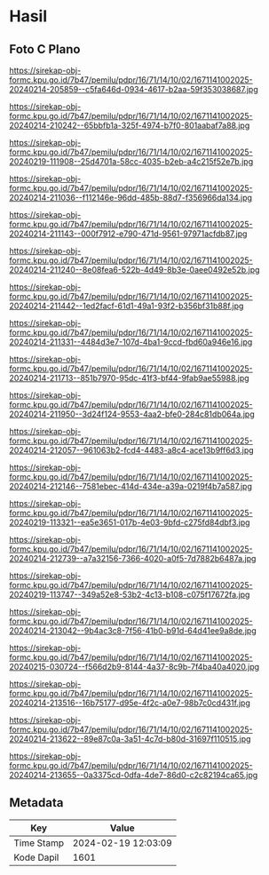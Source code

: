# Hasil

## Foto C Plano

https://sirekap-obj-formc.kpu.go.id/7b47/pemilu/pdpr/16/71/14/10/02/1671141002025-20240214-205859--c5fa646d-0934-4617-b2aa-59f353038687.jpg

https://sirekap-obj-formc.kpu.go.id/7b47/pemilu/pdpr/16/71/14/10/02/1671141002025-20240214-210242--65bbfb1a-325f-4974-b7f0-801aabaf7a88.jpg

https://sirekap-obj-formc.kpu.go.id/7b47/pemilu/pdpr/16/71/14/10/02/1671141002025-20240219-111908--25d4701a-58cc-4035-b2eb-a4c215f52e7b.jpg

https://sirekap-obj-formc.kpu.go.id/7b47/pemilu/pdpr/16/71/14/10/02/1671141002025-20240214-211036--f112146e-96dd-485b-88d7-f356966da134.jpg

https://sirekap-obj-formc.kpu.go.id/7b47/pemilu/pdpr/16/71/14/10/02/1671141002025-20240214-211143--000f7912-e790-471d-9561-97971acfdb87.jpg

https://sirekap-obj-formc.kpu.go.id/7b47/pemilu/pdpr/16/71/14/10/02/1671141002025-20240214-211240--8e08fea6-522b-4d49-8b3e-0aee0492e52b.jpg

https://sirekap-obj-formc.kpu.go.id/7b47/pemilu/pdpr/16/71/14/10/02/1671141002025-20240214-211442--1ed2facf-61d1-49a1-93f2-b356bf31b88f.jpg

https://sirekap-obj-formc.kpu.go.id/7b47/pemilu/pdpr/16/71/14/10/02/1671141002025-20240214-211331--4484d3e7-107d-4ba1-9ccd-fbd60a946e16.jpg

https://sirekap-obj-formc.kpu.go.id/7b47/pemilu/pdpr/16/71/14/10/02/1671141002025-20240214-211713--851b7970-95dc-41f3-bf44-9fab9ae55988.jpg

https://sirekap-obj-formc.kpu.go.id/7b47/pemilu/pdpr/16/71/14/10/02/1671141002025-20240214-211950--3d24f124-9553-4aa2-bfe0-284c81db064a.jpg

https://sirekap-obj-formc.kpu.go.id/7b47/pemilu/pdpr/16/71/14/10/02/1671141002025-20240214-212057--961063b2-fcd4-4483-a8c4-ace13b9ff6d3.jpg

https://sirekap-obj-formc.kpu.go.id/7b47/pemilu/pdpr/16/71/14/10/02/1671141002025-20240214-212146--7581ebec-414d-434e-a39a-0219f4b7a587.jpg

https://sirekap-obj-formc.kpu.go.id/7b47/pemilu/pdpr/16/71/14/10/02/1671141002025-20240219-113321--ea5e3651-017b-4e03-9bfd-c275fd84dbf3.jpg

https://sirekap-obj-formc.kpu.go.id/7b47/pemilu/pdpr/16/71/14/10/02/1671141002025-20240214-212739--a7a32156-7366-4020-a0f5-7d7882b6487a.jpg

https://sirekap-obj-formc.kpu.go.id/7b47/pemilu/pdpr/16/71/14/10/02/1671141002025-20240219-113747--349a52e8-53b2-4c13-b108-c075f17672fa.jpg

https://sirekap-obj-formc.kpu.go.id/7b47/pemilu/pdpr/16/71/14/10/02/1671141002025-20240214-213042--9b4ac3c8-7f56-41b0-b91d-64d41ee9a8de.jpg

https://sirekap-obj-formc.kpu.go.id/7b47/pemilu/pdpr/16/71/14/10/02/1671141002025-20240215-030724--f566d2b9-8144-4a37-8c9b-7f4ba40a4020.jpg

https://sirekap-obj-formc.kpu.go.id/7b47/pemilu/pdpr/16/71/14/10/02/1671141002025-20240214-213516--16b75177-d95e-4f2c-a0e7-98b7c0cd431f.jpg

https://sirekap-obj-formc.kpu.go.id/7b47/pemilu/pdpr/16/71/14/10/02/1671141002025-20240214-213622--89e87c0a-3a51-4c7d-b80d-31697f110515.jpg

https://sirekap-obj-formc.kpu.go.id/7b47/pemilu/pdpr/16/71/14/10/02/1671141002025-20240214-213655--0a3375cd-0dfa-4de7-86d0-c2c82194ca65.jpg


## Metadata

| Key        | Value               |
| ---------- | ------------------- |
| Time Stamp | 2024-02-19 12:03:09 |
| Kode Dapil | 1601                |



